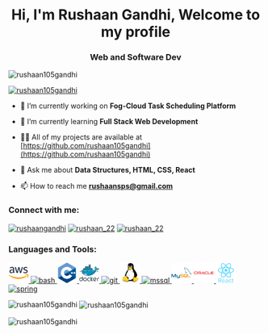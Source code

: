 <h1 align="center">Hi, I'm Rushaan Gandhi, Welcome to my profile</h1>
<h3 align="center">Web and Software Dev</h3>

<p align="left"> <img src="https://komarev.com/ghpvc/?username=rushaan105gandhi&label=Profile%20views&color=0e75b6&style=flat" alt="rushaan105gandhi" /> </p>

<p align="left"> <a href="https://github.com/ryo-ma/github-profile-trophy"><img src="https://github-profile-trophy.vercel.app/?username=rushaan105gandhi" alt="rushaan105gandhi" /></a> </p>

- 🔭 I’m currently working on **Fog-Cloud Task Scheduling Platform**

- 🌱 I’m currently learning **Full Stack Web Development**

- 👨‍💻 All of my projects are available at [https://github.com/rushaan105gandhi](https://github.com/rushaan105gandhi)

- 💬 Ask me about **Data Structures, HTML, CSS, React**

- 📫 How to reach me **rushaansps@gmail.com**

<h3 align="left">Connect with me:</h3>
<p align="left">
<a href="https://linkedin.com/in/rushaangandhi" target="blank"><img align="center" src="https://raw.githubusercontent.com/rahuldkjain/github-profile-readme-generator/master/src/images/icons/Social/linked-in-alt.svg" alt="rushaangandhi" height="30" width="40" /></a>
<a href="https://instagram.com/rushaan_22" target="blank"><img align="center" src="https://raw.githubusercontent.com/rahuldkjain/github-profile-readme-generator/master/src/images/icons/Social/instagram.svg" alt="rushaan_22" height="30" width="40" /></a>
<a href="https://www.leetcode.com/rushaan_22" target="blank"><img align="center" src="https://raw.githubusercontent.com/rahuldkjain/github-profile-readme-generator/master/src/images/icons/Social/leet-code.svg" alt="rushaan_22" height="30" width="40" /></a>
</p>

<h3 align="left">Languages and Tools:</h3>
<p align="left"> <a href="https://aws.amazon.com" target="_blank" rel="noreferrer"> <img src="https://raw.githubusercontent.com/devicons/devicon/master/icons/amazonwebservices/amazonwebservices-original-wordmark.svg" alt="aws" width="40" height="40"/> </a> <a href="https://www.gnu.org/software/bash/" target="_blank" rel="noreferrer"> <img src="https://www.vectorlogo.zone/logos/gnu_bash/gnu_bash-icon.svg" alt="bash" width="40" height="40"/> </a> <a href="https://www.w3schools.com/cpp/" target="_blank" rel="noreferrer"> <img src="https://raw.githubusercontent.com/devicons/devicon/master/icons/cplusplus/cplusplus-original.svg" alt="cplusplus" width="40" height="40"/> </a> <a href="https://www.docker.com/" target="_blank" rel="noreferrer"> <img src="https://raw.githubusercontent.com/devicons/devicon/master/icons/docker/docker-original-wordmark.svg" alt="docker" width="40" height="40"/> </a> <a href="https://git-scm.com/" target="_blank" rel="noreferrer"> <img src="https://www.vectorlogo.zone/logos/git-scm/git-scm-icon.svg" alt="git" width="40" height="40"/> </a> <a href="https://www.linux.org/" target="_blank" rel="noreferrer"> <img src="https://raw.githubusercontent.com/devicons/devicon/master/icons/linux/linux-original.svg" alt="linux" width="40" height="40"/> </a> <a href="https://www.microsoft.com/en-us/sql-server" target="_blank" rel="noreferrer"> <img src="https://www.svgrepo.com/show/303229/microsoft-sql-server-logo.svg" alt="mssql" width="40" height="40"/> </a> <a href="https://www.mysql.com/" target="_blank" rel="noreferrer"> <img src="https://raw.githubusercontent.com/devicons/devicon/master/icons/mysql/mysql-original-wordmark.svg" alt="mysql" width="40" height="40"/> </a> <a href="https://www.oracle.com/" target="_blank" rel="noreferrer"> <img src="https://raw.githubusercontent.com/devicons/devicon/master/icons/oracle/oracle-original.svg" alt="oracle" width="40" height="40"/> </a> <a href="https://reactjs.org/" target="_blank" rel="noreferrer"> <img src="https://raw.githubusercontent.com/devicons/devicon/master/icons/react/react-original-wordmark.svg" alt="react" width="40" height="40"/> </a> <a href="https://spring.io/" target="_blank" rel="noreferrer"> <img src="https://www.vectorlogo.zone/logos/springio/springio-icon.svg" alt="spring" width="40" height="40"/> </a> </p>

<p><img align="left" src="https://github-readme-stats.vercel.app/api/top-langs?username=rushaan105gandhi&show_icons=true&locale=en&layout=compact" alt="rushaan105gandhi" /></p>

<p>&nbsp;<img align="center" src="https://github-readme-stats.vercel.app/api?username=rushaan105gandhi&show_icons=true&locale=en" alt="rushaan105gandhi" /></p>

<p><img align="center" src="https://github-readme-streak-stats.herokuapp.com/?user=rushaan105gandhi&" alt="rushaan105gandhi" /></p>
